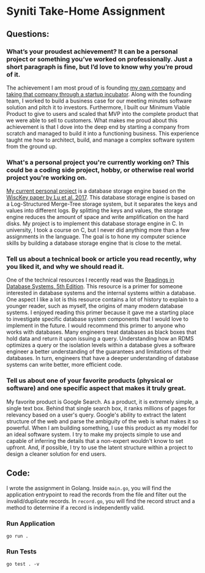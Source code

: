# Syniti Take-Home Assignment

## Questions:

### What’s your proudest achievement? It can be a personal project or something you’ve worked on professionally. Just a short paragraph is fine, but I’d love to know why you’re proud of it.

The achievement I am most proud of is founding [my own company](https://knowtworthy.com/) and [taking that company through a startup incubator](https://news.engineering.utoronto.ca/startups-to-watch-from-hatchery-demo-day-2018/). Along with the founding team, I worked to build a business case for our meeting minutes software solution and pitch it to investors. Furthermore, I built our Minimum Viable  Product to give to users and scaled that MVP into the complete product that we were able to sell to customers. What makes me proud about this achievement is that I dove into the deep end by starting a company from scratch and managed to build it into a functioning business. This experience taught me how to architect, build, and manage a complex software system from the ground up.

### What's a personal project you're currently working on? This could be a coding side project, hobby, or otherwise real world project you're working on.

[My current personal project](https://github.com/adambcomer/WiscKey) is a database storage engine based on the [WiscKey paper by Lu et al. 2017](https://www.usenix.org/system/files/conference/fast16/fast16-papers-lu.pdf). This database storage engine is based on a Log-Structured Merge-Tree storage system, but it separates the keys and values into different logs. By splitting the keys and values, the storage engine reduces the amount of space and write amplification on the hard disks. My project is to implement this database storage engine in C. In university, I took a course on C, but I never did anything more than a few assignments in the language. The goal is to hone my computer science skills by building a database storage engine that is close to the metal.

### Tell us about a technical book or article you read recently, why you liked it, and why we should read it.

One of the technical resources I recently read was the [Readings in Database Systems, 5th Edition](http://www.redbook.io/index.html). This resource is a primer for someone interested in database systems and the internal systems within a database. One aspect I like a lot is this resource contains a lot of history to explain to a younger reader, such as myself, the origins of many modern database systems. I enjoyed reading this primer because it gave me a starting place to investigate specific database system components that I would love to implement in the future. I would recommend this primer to anyone who works with databases. Many engineers treat databases as black boxes that hold data and return it upon issuing a query. Understanding how an RDMS optimizes a query or the isolation levels within a database gives a software engineer a better understanding of the guarantees and limitations of their databases. In turn, engineers that have a deeper understanding of database systems can write better, more efficient code.

### Tell us about one of your favorite products (physical or software) and one specific aspect that makes it truly great.

My favorite product is Google Search. As a product, it is extremely simple, a single text box. Behind that single search box, it ranks millions of pages for relevancy based on a user's query. Google's ability to extract the latent structure of the web and parse the ambiguity of the web is what makes it so powerful. When I am building something, I use this product as my model for an ideal software system. I try to make my projects simple to use and capable of inferring the details that a non-expert wouldn't know to set upfront. And, if possible, I try to use the latent structure within a project to design a cleaner solution for end users.

## Code:

I wrote the assignment in Golang. Inside `main.go`, you will find the application entrypoint to read the records from the file and filter out the invalid/duplicate records. In `record.go`, you will find the record struct and a method to determine if a record is independently valid.

### Run Application

```shell
go run .
```

### Run Tests

```shell
go test . -v
```